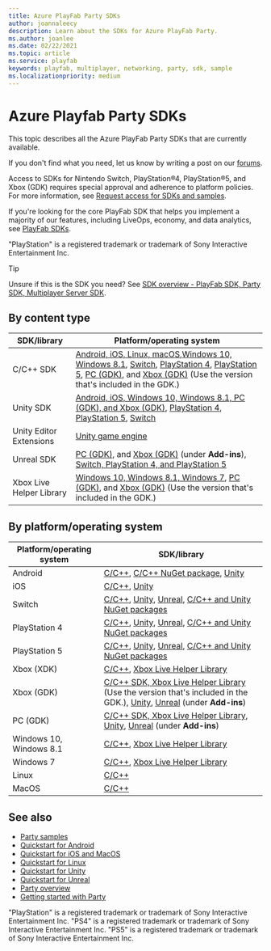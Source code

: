 ```yaml
---
title: Azure PlayFab Party SDKs
author: joannaleecy
description: Learn about the SDKs for Azure PlayFab Party.
ms.author: joanlee
ms.date: 02/22/2021
ms.topic: article
ms.service: playfab
keywords: playfab, multiplayer, networking, party, sdk, sample
ms.localizationpriority: medium
---
```


# Azure Playfab Party SDKs

This topic describes all the Azure PlayFab Party SDKs that are currently available.

If you don't find what you need, let us know by writing a post on our [forums](https://community.playfab.com/index.html).

Access to SDKs for Nintendo Switch, PlayStation&#174;4, PlayStation&#174;5, and Xbox (GDK) requires special approval and adherence to platform policies. For more information, see [Request access for SDKs and samples](request-access-for-sdks-samples.md).

If you're looking for the core PlayFab SDK that helps you implement a majority of our features, including LiveOps, economy, and data analytics, see [PlayFab SDKs](../../../sdks/playfab-sdk-intro.md).

"PlayStation" is a registered trademark or trademark of Sony Interactive Entertainment Inc.

> [!TIP]
> Unsure if this is the SDK you need? See [SDK overview - PlayFab SDK, Party SDK, Multiplayer Server SDK](../../../sdks/sdk-overview.md).

## By content type

| SDK/library| Platform/operating system|
|------------|--------------------------|
| C/C++ SDK    |[Android, iOS, Linux, macOS](https://github.com/PlayFab/PlayFabParty/releases),[Windows 10, Windows 8.1](https://www.nuget.org/packages/Microsoft.PlayFab.PlayFabParty.Cpp.Windows), [Switch](https://dev.azure.com/PlayFabPrivate/Switch/_git/PlayFabPartySwitch), [PlayStation 4](https://dev.azure.com/PlayFabPrivate/PS4/_git/PlayFabPartyPS4), [PlayStation 5](https://dev.azure.com/PlayFabPrivate/PS5/_git/PlayFabPartyPS5), [PC (GDK)](https://aka.ms/gdk), and [Xbox (GDK)](https://aka.ms/gdkdl) (Use the version that's included in the GDK.)|
| Unity SDK  |[Android, iOS, Windows 10, Windows 8.1, PC (GDK), and Xbox (GDK)](https://github.com/PlayFab/PlayFabPartyUnity/releases), [PlayStation 4](https://dev.azure.com/PlayFabPrivate/PS4/_git/PlayFabPartyUnityPS4), [PlayStation 5](https://dev.azure.com/PlayFabPrivate/PS5/_git/PlayFabPartyUnityPS5), [Switch](https://dev.azure.com/PlayFabPrivate/Switch/_git/PlayFabPartyUnitySwitch)|
| Unity Editor Extensions | [Unity game engine](https://github.com/PlayFab/UnityEditorExtensions/releases)|
| Unreal SDK |[PC (GDK)](https://aka.ms/gdk), and [Xbox (GDK)](https://aka.ms/gdkdl) (under **Add-ins**), [Switch, PlayStation 4, and PlayStation 5](https://github.com/PlayFab/PlayFabMultiplayerUnreal)|
| Xbox Live Helper Library|[Windows 10, Windows 8.1, Windows 7](https://www.nuget.org/packages/Microsoft.PlayFab.PlayFabPartyXboxLive.Cpp.Windows), [PC (GDK)](https://aka.ms/gdk), and [Xbox (GDK)](https://aka.ms/gdkdl) (Use the version that's included in the GDK.)|

## By platform/operating system

| Platform/operating system| SDK/library|
|--------------------------|------------|
| Android | [C/C++](https://github.com/PlayFab/PlayFabParty/releases), [C/C++ NuGet package](https://www.nuget.org/packages/Microsoft.PlayFab.PlayFabParty.Cpp.Windows/), [Unity](https://github.com/PlayFab/PlayFabPartyUnity/releases)|
| iOS | [C/C++](https://github.com/PlayFab/PlayFabParty/releases), [Unity](https://github.com/PlayFab/PlayFabPartyUnity/releases)|
| Switch | [C/C++](https://dev.azure.com/PlayFabPrivate/Switch/_git/PlayFabPartySwitch), [Unity](https://dev.azure.com/PlayFabPrivate/Switch/_git/PlayFabPartyUnitySwitch), [Unreal](https://github.com/PlayFab/PlayFabMultiplayerUnreal), [C/C++ and Unity NuGet packages](https://dev.azure.com/PlayFabPrivate/Switch/_packaging) |
| PlayStation 4 | [C/C++](https://dev.azure.com/PlayFabPrivate/PS4/_git/PlayFabPartyPS4), [Unity](https://dev.azure.com/PlayFabPrivate/PS4/_git/PlayFabPartyUnityPS4), [Unreal](https://github.com/PlayFab/PlayFabMultiplayerUnreal), [C/C++ and Unity NuGet packages](https://dev.azure.com/PlayFabPrivate/PS4/_packaging) |
| PlayStation 5 | [C/C++](https://dev.azure.com/PlayFabPrivate/PS5/_git/PlayFabPartyPS5), [Unity](https://dev.azure.com/PlayFabPrivate/PS5/_git/PlayFabPartyUnityPS5), [Unreal](https://github.com/PlayFab/PlayFabMultiplayerUnreal), [C/C++ and Unity NuGet packages](https://dev.azure.com/PlayFabPrivate/PS5/_packaging)|
| Xbox (XDK) | [C/C++](https://www.nuget.org/packages/Microsoft.PlayFab.PlayFabParty.Cpp.XboxOneXDK), [Xbox Live Helper Library](https://www.nuget.org/packages/Microsoft.PlayFab.PlayFabPartyXboxLive.Cpp.XboxOneXDK)
| Xbox (GDK) | [C/C++ SDK, Xbox Live Helper Library](https://aka.ms/gdkdl) (Use the version that's included in the GDK.), [Unity](https://github.com/PlayFab/PlayFabPartyUnity/releases), [Unreal](https://aka.ms/gdkdl) (under **Add-ins**)|
| PC (GDK) | [C/C++ SDK, Xbox Live Helper Library](https://aka.ms/gdk), [Unity](https://github.com/PlayFab/PlayFabPartyUnity/releases), [Unreal](https://aka.ms/gdkdl) (under **Add-ins**) |
| Windows 10, Windows 8.1 |[C/C++](https://www.nuget.org/packages/Microsoft.PlayFab.PlayFabParty.Cpp.Windows/), [Xbox Live Helper Library](https://www.nuget.org/packages/Microsoft.PlayFab.PlayFabPartyXboxLive.Cpp.Windows)|
| Windows 7|[C/C++](https://www.nuget.org/packages/Microsoft.PlayFab.PlayFabParty.Cpp.Windows/), [Xbox Live Helper Library](https://www.nuget.org/packages/Microsoft.PlayFab.PlayFabPartyXboxLive.Cpp.Windows)|
| Linux | [C/C++](https://github.com/PlayFab/PlayFabParty/releases)|
| MacOS | [C/C++](https://github.com/PlayFab/PlayFabParty/releases)|


## See also

* [Party samples](party-samples.md)
* [Quickstart for Android](android-specific-requirements.md)
* [Quickstart for iOS and MacOS](ios-specific-requirements.md)
* [Quickstart for Linux](linux-specific-requirements.md)
* [Quickstart for Unity](party-unity-plugin-quickstart.md)
* [Quickstart for Unreal](party-unreal-engine-oss-quickstart.md)
* [Party overview](index.md)
* [Getting started with Party](party-getting-started.md)

"PlayStation" is a registered trademark or trademark of Sony Interactive Entertainment Inc.
"PS4" is a registered trademark or trademark of Sony Interactive Entertainment Inc.
"PS5" is a registered trademark or trademark of Sony Interactive Entertainment Inc.
